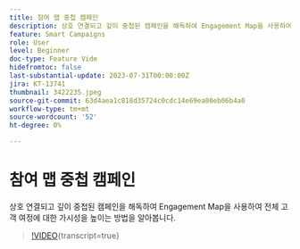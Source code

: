 ```yaml
---
title: 참여 맵 중첩 캠페인
description: 상호 연결되고 깊이 중첩된 캠페인을 해독하여 Engagement Map을 사용하여 전체 고객 여정에 대한 가시성을 높이는 방법을 알아봅니다.
feature: Smart Campaigns
role: User
level: Beginner
doc-type: Feature Vide
hidefromtoc: false
last-substantial-update: 2023-07-31T00:00:00Z
jira: KT-13741
thumbnail: 3422235.jpeg
source-git-commit: 63d4aea1c818d35724c0cdc14e69ea00eb06b4a0
workflow-type: tm+mt
source-wordcount: '52'
ht-degree: 0%

---
```



# 참여 맵 중첩 캠페인

상호 연결되고 깊이 중첩된 캠페인을 해독하여 Engagement Map을 사용하여 전체 고객 여정에 대한 가시성을 높이는 방법을 알아봅니다.

>[!VIDEO](https://video.tv.adobe.com/v/3422235/?learn=on){transcript=true}
